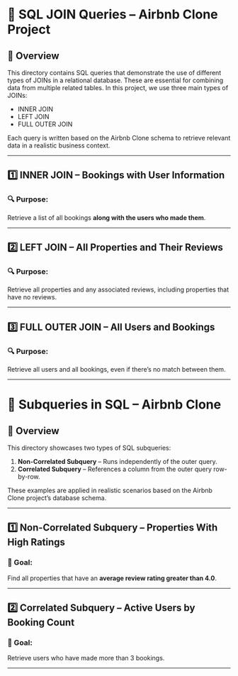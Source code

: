 # 🔗 SQL JOIN Queries – Airbnb Clone Project

## 📂 Overview
This directory contains SQL queries that demonstrate the use of different types of JOINs in a relational database. These are essential for combining data from multiple related tables. In this project, we use three main types of JOINs:

- INNER JOIN
- LEFT JOIN
- FULL OUTER JOIN

Each query is written based on the Airbnb Clone schema to retrieve relevant data in a realistic business context.

---

## 1️⃣ INNER JOIN – Bookings with User Information
### 🔍 Purpose:
Retrieve a list of all bookings **along with the users who made them**.

---

## 2️⃣ LEFT JOIN – All Properties and Their Reviews
### 🔍 Purpose:

Retrieve all properties and any associated reviews, including properties that have no reviews.

---

## 3️⃣ FULL OUTER JOIN – All Users and Bookings
### 🔍 Purpose:
Retrieve all users and all bookings, even if there’s no match between them.

---







# 🧠 Subqueries in SQL – Airbnb Clone

## 📂 Overview
This directory showcases two types of SQL subqueries:
1. **Non-Correlated Subquery** – Runs independently of the outer query.
2. **Correlated Subquery** – References a column from the outer query row-by-row.

These examples are applied in realistic scenarios based on the Airbnb Clone project’s database schema.

---

## 1️⃣ Non-Correlated Subquery – Properties With High Ratings
### 🎯 Goal:
Find all properties that have an **average review rating greater than 4.0**.

---

## 2️⃣ Correlated Subquery – Active Users by Booking Count
### 🎯 Goal:
Retrieve users who have made more than 3 bookings.

---


